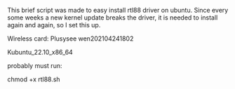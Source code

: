 This brief script was made to easy install rtl88 driver on ubuntu. 
Since every some weeks a new kernel update breaks the driver, it is needed to install again and again, so  I set this up.

Wireless card:
Plusysee
wen202104241802

Kubuntu_22.10_x86_64 

probably must run:

chmod +x rtl88.sh
